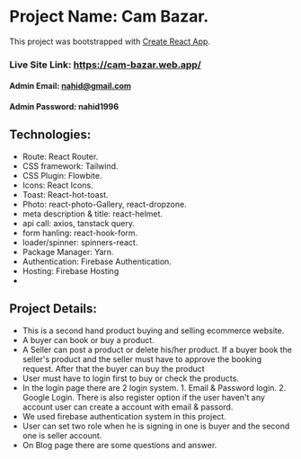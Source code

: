 # Project Name: Cam Bazar.

This project was bootstrapped with [Create React App](https://github.com/facebook/create-react-app).

### Live Site Link: https://cam-bazar.web.app/

#### Admin Email: nahid@gmail.com
#### Admin Password: nahid1996

## Technologies:

* Route: React Router.
* CSS framework: Tailwind.
* CSS Plugin: Flowbite.
* Icons: React Icons.
* Toast: React-hot-toast.
* Photo: react-photo-Gallery, react-dropzone.
* meta description & title: react-helmet.
* api call: axios, tanstack query.
* form hanling: react-hook-form.
* loader/spinner: spinners-react.
* Package Manager: Yarn.
* Authentication: Firebase Authentication.
* Hosting: Firebase Hosting
* 

## Project Details:

* This is a second hand product buying and selling ecommerce website.
* A buyer can book or buy a product.
* A Seller can post a product or delete his/her product. If a buyer book the seller's product and the seller must have to approve the booking request. After that the buyer can buy the product
* User must have to login first to buy or check the products.
* In the login page there are 2 login system. 1. Email & Password login. 2. Google Login. There is also register option if the user haven't any account user can create a account with email & passord.
* We used firebase authentication system in this project.
* User can set two role when he is signing in one is buyer and the second one is seller account.
* On Blog page there are some questions and answer.